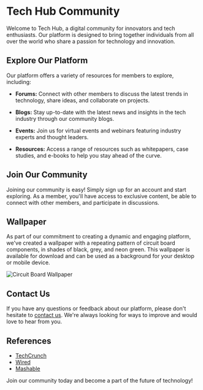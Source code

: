 <!--font:Cinzel Decorative-->

# Tech Hub Community

Welcome to Tech Hub, a digital community for innovators and tech enthusiasts. Our platform is designed to bring together individuals from all over the world who share a passion for technology and innovation. 

## Explore Our Platform

Our platform offers a variety of resources for members to explore, including:

- **Forums:** Connect with other members to discuss the latest trends in technology, share ideas, and collaborate on projects.

- **Blogs:** Stay up-to-date with the latest news and insights in the tech industry through our community blogs.

- **Events:** Join us for virtual events and webinars featuring industry experts and thought leaders.

- **Resources:** Access a range of resources such as whitepapers, case studies, and e-books to help you stay ahead of the curve.

## Join Our Community

Joining our community is easy! Simply sign up for an account and start exploring. As a member, you'll have access to exclusive content, be able to connect with other members, and participate in discussions.

## Wallpaper

As part of our commitment to creating a dynamic and engaging platform, we've created a wallpaper with a repeating pattern of circuit board components, in shades of black, grey, and neon green. This wallpaper is available for download and can be used as a background for your desktop or mobile device.

![Circuit Board Wallpaper](#)

## Contact Us

If you have any questions or feedback about our platform, please don't hesitate to [contact us](#contact). We're always looking for ways to improve and would love to hear from you.

## References

- [TechCrunch](#)
- [Wired](#)
- [Mashable](#)

Join our community today and become a part of the future of technology!

<!--

Write me content for website with wallpaper which alt text is:

"A wallpaper with a repeating pattern of circuit board components, in shades of black, grey, and neon green."

The name/title of the page should not be 1:1 copy of the alt text but rather a real content of the website which is using this wallpaper.

- Use markdown format 
- Start with heading
- Heading should be short and concise
- The content should look like a real website 
- The website should not be about the wallpaper, wallpaper is just a related background
- Heading should be contain work "wallpaper" or "background"
- Include real sections like references, contact, user stories, etc. use things relevant to the page purpose.
- Feel free to use structure like headings, bullets, numbering, blockquotes, paragraphs, horizontal lines, etc.
- You can use formatting like bold or _italic_
- You can include UTF-8 emojis
- Links should be only #hash anchors (and you can refer to the document itself)
- Do not include images


---


# Tech Hub - A Digital Community for Innovators

Welcome to Tech Hub, a digital community for innovators and tech enthusiasts. Our platform is designed to bring together individuals from all over the world who share a passion for technology and innovation. 

## Explore Our Platform

Our platform offers a variety of resources for members to explore, including:

- **Forums:** Connect with other members to discuss the latest trends in technology, share ideas, and collaborate on projects.

- **Blogs:** Stay up-to-date with the latest news and insights in the tech industry through our community blogs.

- **Events:** Join us for virtual events and webinars featuring industry experts and thought leaders.

- **Resources:** Access a range of resources such as whitepapers, case studies, and e-books to help you stay ahead of the curve.

## Join Our Community

Joining our community is easy! Simply sign up for an account and start exploring. As a member, you'll have access to exclusive content, be able to connect with other members, and participate in discussions.

## Wallpaper

As part of our commitment to creating a dynamic and engaging platform, we've created a wallpaper with a repeating pattern of circuit board components, in shades of black, grey, and neon green. This wallpaper is available for download and can be used as a background for your desktop or mobile device.

![Circuit Board Wallpaper](#)

## Contact Us

If you have any questions or feedback about our platform, please don't hesitate to [contact us](#contact). We're always looking for ways to improve and would love to hear from you.

## References

- [TechCrunch](#)
- [Wired](#)
- [Mashable](#)

Join our community today and become a part of the future of technology!

-->
